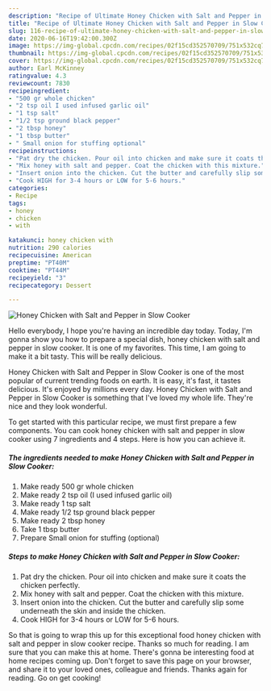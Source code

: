```yaml
---
description: "Recipe of Ultimate Honey Chicken with Salt and Pepper in Slow Cooker"
title: "Recipe of Ultimate Honey Chicken with Salt and Pepper in Slow Cooker"
slug: 116-recipe-of-ultimate-honey-chicken-with-salt-and-pepper-in-slow-cooker
date: 2020-06-16T19:42:00.300Z
image: https://img-global.cpcdn.com/recipes/02f15cd352570709/751x532cq70/honey-chicken-with-salt-and-pepper-in-slow-cooker-recipe-main-photo.jpg
thumbnail: https://img-global.cpcdn.com/recipes/02f15cd352570709/751x532cq70/honey-chicken-with-salt-and-pepper-in-slow-cooker-recipe-main-photo.jpg
cover: https://img-global.cpcdn.com/recipes/02f15cd352570709/751x532cq70/honey-chicken-with-salt-and-pepper-in-slow-cooker-recipe-main-photo.jpg
author: Earl McKinney
ratingvalue: 4.3
reviewcount: 7830
recipeingredient:
- "500 gr whole chicken"
- "2 tsp oil I used infused garlic oil"
- "1 tsp salt"
- "1/2 tsp ground black pepper"
- "2 tbsp honey"
- "1 tbsp butter"
- " Small onion for stuffing optional"
recipeinstructions:
- "Pat dry the chicken. Pour oil into chicken and make sure it coats the chicken perfectly."
- "Mix honey with salt and pepper. Coat the chicken with this mixture."
- "Insert onion into the chicken. Cut the butter and carefully slip some underneath the skin and inside the chicken."
- "Cook HIGH for 3-4 hours or LOW for 5-6 hours."
categories:
- Recipe
tags:
- honey
- chicken
- with

katakunci: honey chicken with 
nutrition: 290 calories
recipecuisine: American
preptime: "PT40M"
cooktime: "PT44M"
recipeyield: "3"
recipecategory: Dessert

---
```



![Honey Chicken with Salt and Pepper in Slow Cooker](https://img-global.cpcdn.com/recipes/02f15cd352570709/751x532cq70/honey-chicken-with-salt-and-pepper-in-slow-cooker-recipe-main-photo.jpg)

Hello everybody, I hope you're having an incredible day today. Today, I'm gonna show you how to prepare a special dish, honey chicken with salt and pepper in slow cooker. It is one of my favorites. This time, I am going to make it a bit tasty. This will be really delicious.

Honey Chicken with Salt and Pepper in Slow Cooker is one of the most popular of current trending foods on earth. It is easy, it's fast, it tastes delicious. It's enjoyed by millions every day. Honey Chicken with Salt and Pepper in Slow Cooker is something that I've loved my whole life. They're nice and they look wonderful.




To get started with this particular recipe, we must first prepare a few components. You can cook honey chicken with salt and pepper in slow cooker using 7 ingredients and 4 steps. Here is how you can achieve it.

<!--inarticleads1-->

##### The ingredients needed to make Honey Chicken with Salt and Pepper in Slow Cooker:

1. Make ready 500 gr whole chicken
1. Make ready 2 tsp oil (I used infused garlic oil)
1. Make ready 1 tsp salt
1. Make ready 1/2 tsp ground black pepper
1. Make ready 2 tbsp honey
1. Take 1 tbsp butter
1. Prepare  Small onion for stuffing (optional)




<!--inarticleads2-->

##### Steps to make Honey Chicken with Salt and Pepper in Slow Cooker:

1. Pat dry the chicken. Pour oil into chicken and make sure it coats the chicken perfectly.
1. Mix honey with salt and pepper. Coat the chicken with this mixture.
1. Insert onion into the chicken. Cut the butter and carefully slip some underneath the skin and inside the chicken.
1. Cook HIGH for 3-4 hours or LOW for 5-6 hours.




So that is going to wrap this up for this exceptional food honey chicken with salt and pepper in slow cooker recipe. Thanks so much for reading. I am sure that you can make this at home. There's gonna be interesting food at home recipes coming up. Don't forget to save this page on your browser, and share it to your loved ones, colleague and friends. Thanks again for reading. Go on get cooking!
